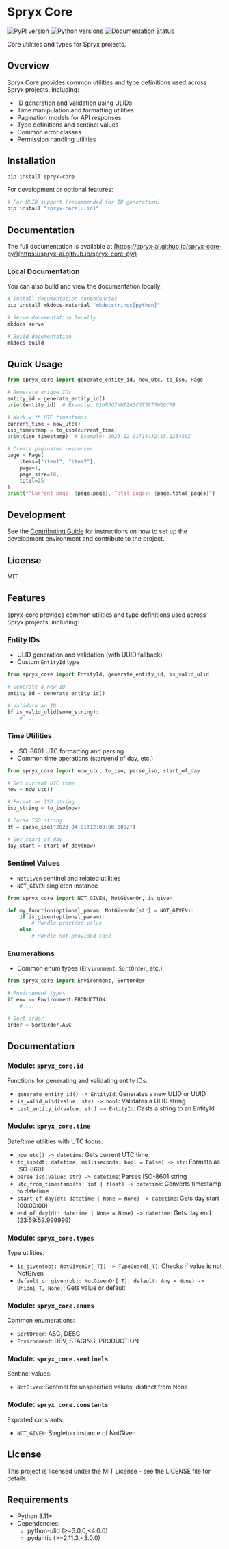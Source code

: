 # Spryx Core

[![PyPI version](https://img.shields.io/pypi/v/spryx-core.svg)](https://pypi.org/project/spryx-core/)
[![Python versions](https://img.shields.io/pypi/pyversions/spryx-core.svg)](https://pypi.org/project/spryx-core/)
[![Documentation Status](https://github.com/spryx-ai/spryx-core-py/actions/workflows/docs.yml/badge.svg)](https://spryx-ai.github.io/spryx-core-py/)

Core utilities and types for Spryx projects.

## Overview

Spryx Core provides common utilities and type definitions used across Spryx projects, including:

- ID generation and validation using ULIDs
- Time manipulation and formatting utilities
- Pagination models for API responses
- Type definitions and sentinel values
- Common error classes
- Permission handling utilities

## Installation

```bash
pip install spryx-core
```

For development or optional features:

```bash
# For ULID support (recommended for ID generation)
pip install "spryx-core[ulid]"
```

## Documentation

The full documentation is available at [https://spryx-ai.github.io/spryx-core-py/](https://spryx-ai.github.io/spryx-core-py/)

### Local Documentation

You can also build and view the documentation locally:

```bash
# Install documentation dependencies
pip install mkdocs-material "mkdocstrings[python]"

# Serve documentation locally
mkdocs serve

# Build documentation
mkdocs build
```

## Quick Usage

```python
from spryx_core import generate_entity_id, now_utc, to_iso, Page

# Generate unique IDs
entity_id = generate_entity_id()
print(entity_id)  # Example: 01HNJG7VWTZA0CGTJ9T7WG9CPB

# Work with UTC timestamps
current_time = now_utc()
iso_timestamp = to_iso(current_time)
print(iso_timestamp)  # Example: 2023-12-01T14:32:15.123456Z

# Create paginated responses
page = Page(
    items=["item1", "item2"],
    page=1,
    page_size=10,
    total=25
)
print(f"Current page: {page.page}, Total pages: {page.total_pages}")
```

## Development

See the [Contributing Guide](https://spryx-ai.github.io/spryx-core-py/development/contributing/) for instructions on how to set up the development environment and contribute to the project.

## License

MIT

## Features

spryx-core provides common utilities and type definitions used across Spryx projects, including:

### Entity IDs

- ULID generation and validation (with UUID fallback)
- Custom `EntityId` type

```python
from spryx_core import EntityId, generate_entity_id, is_valid_ulid

# Generate a new ID
entity_id = generate_entity_id()

# Validate an ID
if is_valid_ulid(some_string):
    # ...
```

### Time Utilities

- ISO-8601 UTC formatting and parsing
- Common time operations (start/end of day, etc.)

```python
from spryx_core import now_utc, to_iso, parse_iso, start_of_day

# Get current UTC time
now = now_utc()

# Format as ISO string
iso_string = to_iso(now)

# Parse ISO string
dt = parse_iso("2023-04-01T12:00:00.000Z")

# Get start of day
day_start = start_of_day(now)
```

### Sentinel Values

- `NotGiven` sentinel and related utilities
- `NOT_GIVEN` singleton instance

```python
from spryx_core import NOT_GIVEN, NotGivenOr, is_given

def my_function(optional_param: NotGivenOr[str] = NOT_GIVEN):
    if is_given(optional_param):
        # Handle provided value
    else:
        # Handle not provided case
```

### Enumerations

- Common enum types (`Environment`, `SortOrder`, etc.)

```python
from spryx_core import Environment, SortOrder

# Environment types
if env == Environment.PRODUCTION:
    # ...

# Sort order
order = SortOrder.ASC
```

## Documentation

### Module: `spryx_core.id`

Functions for generating and validating entity IDs:

- `generate_entity_id() -> EntityId`: Generates a new ULID or UUID
- `is_valid_ulid(value: str) -> bool`: Validates a ULID string
- `cast_entity_id(value: str) -> EntityId`: Casts a string to an EntityId

### Module: `spryx_core.time`

Date/time utilities with UTC focus:

- `now_utc() -> datetime`: Gets current UTC time
- `to_iso(dt: datetime, milliseconds: bool = False) -> str`: Formats as ISO-8601
- `parse_iso(value: str) -> datetime`: Parses ISO-8601 string
- `utc_from_timestamp(ts: int | float) -> datetime`: Converts timestamp to datetime
- `start_of_day(dt: datetime | None = None) -> datetime`: Gets day start (00:00:00)
- `end_of_day(dt: datetime | None = None) -> datetime`: Gets day end (23:59:59.999999)

### Module: `spryx_core.types`

Type utilities:

- `is_given(obj: NotGivenOr[_T]) -> TypeGuard[_T]`: Checks if value is not NotGiven
- `default_or_given(obj: NotGivenOr[_T], default: Any = None) -> Union[_T, None]`: Gets value or default

### Module: `spryx_core.enums`

Common enumerations:

- `SortOrder`: ASC, DESC
- `Environment`: DEV, STAGING, PRODUCTION

### Module: `spryx_core.sentinels`

Sentinel values:

- `NotGiven`: Sentinel for unspecified values, distinct from None

### Module: `spryx_core.constants`

Exported constants:

- `NOT_GIVEN`: Singleton instance of NotGiven

## License

This project is licensed under the MIT License - see the LICENSE file for details.

## Requirements

- Python 3.11+
- Dependencies:
  - python-ulid (>=3.0.0,<4.0.0)
  - pydantic (>=2.11.3,<3.0.0)